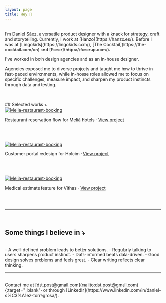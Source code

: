 ```yaml
---
layout: page
title: Hey 👋 
---
```



<br>
I’m Daniel Sáez, a versatile product designer with a knack for strategy, craft and storytelling. Currently, I work at [Hanzo](https://hanzo.es/). Before I was at [Lingokids](https://lingokids.com/), [The Cocktail](https://the-cocktail.com/en) and [Fever](https://feverup.com/).

I've worked in both design agencies and as an in-house designer. 

Agencies exposed me to diverse projects and taught me how to thrive in fast-paced environments, while in-house roles allowed me to focus on specific challenges, measure impact, and sharpen my product instincts through data and testing.


<br>
<br>
## Selected works ⤵


<br>
<a href="https://danielszt.github.io/projects/reservation-process"><img src="{{ https://danielszt.github.io/ }}/assets/mb1.png" alt="Melia-restaurant-booking" class="inline"/></a>


Restaurant reservation flow for Meliá Hotels · [View project](https://danielszt.github.io/projects/reservation-process/)

<br>
<br>

<a href="https://danielszt.github.io/projects/customer-portal"><img src="{{ https://danielszt.github.io/ }}/assets/hcp1.png" alt="Melia-restaurant-booking" class="inline"/></a>


Customer portal redesign for Holcim · [View project](https://danielszt.github.io/projects/customer-portal/)

<br>
<br>

<a href="https://danielszt.github.io/projects/medical-estimates"><img src="{{ https://danielszt.github.io/ }}/assets/VIT0.png" alt="Melia-restaurant-booking" class="inline"/></a>


Medical estimate feature for Vithas · [View project](https://danielszt.github.io/projects/medical-estimates/)

<br>
<br>

-----

<br>

## Some things I believe in ⤵
<br>
- A well-defined problem leads to better solutions.
- Regularly talking to users sharpens product instinct.
- Data-informed beats data-driven.
- Good design solves problems and feels great.
- Clear writing reflects clear thinking.

<br>

-----

<br>
Contact me at [dst.post@gmail.com](mailto:dst.post@gmail.com){:target="_blank"} or through [LinkedIn](https://www.linkedin.com/in/daniel-s%C3%A1ez-torregrosa/).

